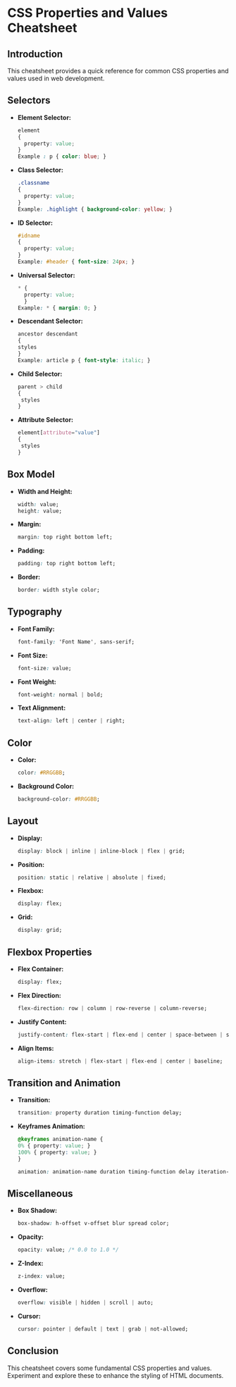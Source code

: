 # CSS Properties and Values Cheatsheet

## Introduction

This cheatsheet provides a quick reference for common CSS properties and values used in web development.

## Selectors

- **Element Selector:**
  ```css
  element
  {
    property: value;
  }
  Example : p { color: blue; }

- **Class Selector:**
  ```css
  .classname
  {
    property: value;
  }
  Example: .highlight { background-color: yellow; }

- **ID Selector:**
  ```css 
  #idname
  {
    property: value;
  }
  Example: #header { font-size: 24px; }
  
- **Universal Selector:**
  ```css
  * {
    property: value;
    }
  Example: * { margin: 0; }

- **Descendant Selector:**
  ```css
  ancestor descendant
  {
  styles
  }
  Example: article p { font-style: italic; }

- **Child Selector:**
  ```css
  parent > child
  {
   styles
  }

- **Attribute Selector:**
  ```css
  element[attribute="value"]
  {
   styles
  }
  
## Box Model

- **Width and Height:**
  ```css
  width: value;
  height: value;

- **Margin:**
  ```css
  margin: top right bottom left;
  
- **Padding:**
  ```css
  padding: top right bottom left;
  
- **Border:**
  ```css
  border: width style color;

## Typography

- **Font Family:**
  ```css
  font-family: 'Font Name', sans-serif;

- **Font Size:**
  ```css
  font-size: value;

- **Font Weight:**
  ```css
  font-weight: normal | bold;

- **Text Alignment:**
  ```css
  text-align: left | center | right;

## Color
- **Color:**
  ```css
  color: #RRGGBB;

- **Background Color:**
  ```css
  background-color: #RRGGBB;

## Layout
- **Display:**
  ```css
  display: block | inline | inline-block | flex | grid;

- **Position:**
  ```css
  position: static | relative | absolute | fixed;

- **Flexbox:**
  ```css
  display: flex;

- **Grid:**
  ```css
  display: grid;

## Flexbox Properties
- **Flex Container:**
  ```css
  display: flex;

- **Flex Direction:**
  ```css
  flex-direction: row | column | row-reverse | column-reverse;

- **Justify Content:**
  ```css
  justify-content: flex-start | flex-end | center | space-between | space-around;

- **Align Items:**
  ```css
  align-items: stretch | flex-start | flex-end | center | baseline;

## Transition and Animation
- **Transition:**
  ```css
  transition: property duration timing-function delay;

- **Keyframes Animation:**
  ```css
  @keyframes animation-name {
  0% { property: value; }
  100% { property: value; }
  }

  animation: animation-name duration timing-function delay iteration-count direction fill-mode;

## Miscellaneous
- **Box Shadow:**
  ```css
  box-shadow: h-offset v-offset blur spread color;

- **Opacity:**
  ```css
  opacity: value; /* 0.0 to 1.0 */

- **Z-Index:**
  ```css
  z-index: value;

- **Overflow:**
  ```css
  overflow: visible | hidden | scroll | auto;

- **Cursor:**
  ```css
  cursor: pointer | default | text | grab | not-allowed;

## Conclusion
This cheatsheet covers some fundamental CSS properties and values. Experiment and explore these to enhance the styling of HTML documents.

